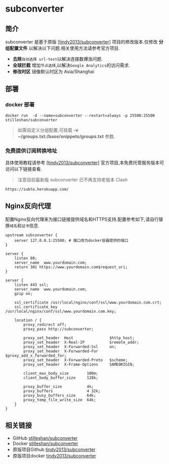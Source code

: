 # subconverter
## 简介
subconverter 是基于原版 [[tindy2013/subconverter]](https://github.com/tindy2013/subconverter) 项目的修改版本.仅修改 **分组配置文件** 以解决以下问题.相关使用方法请参考官方项目.

- **去除**`自动选择 url-test`以解决连接数爆涨问题.
- **全球拦截** 增加`节点选择`,以解决`Google Analytics`的访问需求.
- **修改时区** 镜像默认时区为 Asia/Shanghai

## 部署
### docker 部署
```shell
docker run  -d --name=subconverter --restart=always -p 25500:25500 stilleshan/subconverter
```
> 如需自定义分组配置,可挂载 **-v ~/groups.txt:/base/snippets/groups.txt** 参数.  

### 免费提供订阅转换地址
具体使用教程请参考 [[tindy2013/subconverter]](https://github.com/tindy2013/subconverter)  官方项目,本免费托管服务版本可访问以下链接查看.

> 注意目前最新版 subconverter 已不再支持老版本 Clash

```shell
https://subto.herokuapp.com/
```

## Nginx反向代理
配置Nginx反向代理来为接口链接提供域名和HTTPS支持.配置参考如下,请自行替换`域名`和`证书`信息.

```nginx
upstream subconverter { 
    server 127.0.0.1:25500; # 端口改为docker容器提供的端口
}

server {
    listen 80;
    server_name  www.yourdomain.com;
    return 301 https://www.yourdomain.com$request_uri;
}

server {
    listen 443 ssl;
    server_name  www.yourdomain.com;
    gzip on;    

    ssl_certificate /usr/local/nginx/conf/ssl/www.yourdomain.com.crt;
    ssl_certificate_key /usr/local/nginx/conf/ssl/www.yourdomain.com.key;

    location / {
        proxy_redirect off;
        proxy_pass http://subconverter;

        proxy_set_header  Host                $http_host;
        proxy_set_header  X-Real-IP           $remote_addr;
        proxy_set_header  X-Forwarded-Ssl     on;
        proxy_set_header  X-Forwarded-For     $proxy_add_x_forwarded_for;
        proxy_set_header  X-Forwarded-Proto   $scheme;
        proxy_set_header  X-Frame-Options     SAMEORIGIN;

        client_max_body_size        100m;
        client_body_buffer_size     128k;

        proxy_buffer_size           4k;
        proxy_buffers               4 32k;
        proxy_busy_buffers_size     64k;
        proxy_temp_file_write_size  64k;
    }
}
```

## 相关链接
- GitHub [stilleshan/subconverter](https://github.com/stilleshan/subconverter)
- Docker [stilleshan/subconverter](https://hub.docker.com/r/stilleshan/subconverter)
- 原版项目Github [tindy2013/subconverter](https://github.com/tindy2013/subconverter)
- 原版项目docker [tindy2013/subconverter](https://hub.docker.com/r/tindy2013/subconverter)
